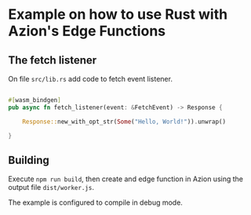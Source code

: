 # Example on how to use Rust with Azion's Edge Functions

## The fetch listener

On file `src/lib.rs` add code to fetch event listener. 

```rust

#[wasm_bindgen]
pub async fn fetch_listener(event: &FetchEvent) -> Response {

    Response::new_with_opt_str(Some("Hello, World!")).unwrap()

}

```

## Building

Execute `npm run build`, then create and edge function in Azion using the output file `dist/worker.js`.

The example is configured to compile in debug mode.